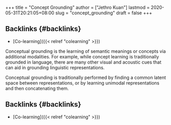 +++
title = "Concept Grounding"
author = ["Jethro Kuan"]
lastmod = 2020-05-31T20:21:05+08:00
slug = "concept_grounding"
draft = false
+++

## Backlinks {#backlinks}

- [Co-learning]({{< relref "colearning" >}})

Conceptual grounding is the learning of semantic meanings or concepts
via additional modalities. For example, while concept learning is
traditionally grounded in language, there are many other visual and
acoustic cues that can aid in grounding linguistic representations.

Conceptual grounding is traditionally performed by finding a common
latent space between representations, or by learning unimodal
representations and then concatenating them.

## Backlinks {#backlinks}

- [Co-learning]({{< relref "colearning" >}})
